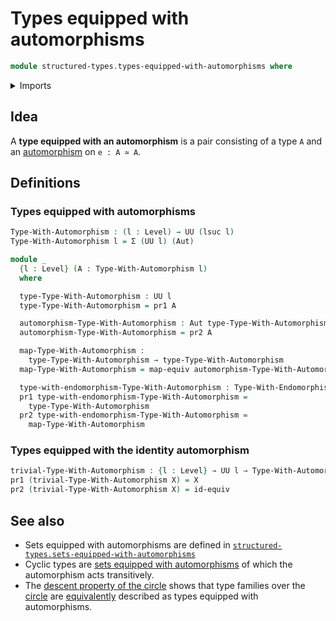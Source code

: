 # Types equipped with automorphisms

```agda
module structured-types.types-equipped-with-automorphisms where
```

<details><summary>Imports</summary>

```agda
open import foundation.automorphisms
open import foundation.dependent-pair-types
open import foundation.equivalences
open import foundation.universe-levels

open import structured-types.types-equipped-with-endomorphisms
```

</details>

## Idea

A **type equipped with an automorphism** is a pair consisting of a type `A` and
an [automorphism](foundation.automorphisms.md) on `e : A ≃ A`.

## Definitions

### Types equipped with automorphisms

```agda
Type-With-Automorphism : (l : Level) → UU (lsuc l)
Type-With-Automorphism l = Σ (UU l) (Aut)

module _
  {l : Level} (A : Type-With-Automorphism l)
  where

  type-Type-With-Automorphism : UU l
  type-Type-With-Automorphism = pr1 A

  automorphism-Type-With-Automorphism : Aut type-Type-With-Automorphism
  automorphism-Type-With-Automorphism = pr2 A

  map-Type-With-Automorphism :
    type-Type-With-Automorphism → type-Type-With-Automorphism
  map-Type-With-Automorphism = map-equiv automorphism-Type-With-Automorphism

  type-with-endomorphism-Type-With-Automorphism : Type-With-Endomorphism l
  pr1 type-with-endomorphism-Type-With-Automorphism =
    type-Type-With-Automorphism
  pr2 type-with-endomorphism-Type-With-Automorphism =
    map-Type-With-Automorphism
```

### Types equipped with the identity automorphism

```agda
trivial-Type-With-Automorphism : {l : Level} → UU l → Type-With-Automorphism l
pr1 (trivial-Type-With-Automorphism X) = X
pr2 (trivial-Type-With-Automorphism X) = id-equiv
```

## See also

- Sets equipped with automorphisms are defined in
  [`structured-types.sets-equipped-with-automorphisms`](structured-types.sets-equipped-with-automorphisms.md)
- Cyclic types are
  [sets equipped with automorphisms](structured-types.sets-equipped-with-automorphisms.md)
  of which the automorphism acts transitively.
- The
  [descent property of the circle](synthetic-homotopy-theory.descent-circle.md)
  shows that type families over the
  [circle](synthetic-homotopy-theory.circle.md) are
  [equivalently](foundation.equivalences.md) described as types equipped with
  automorphisms.
